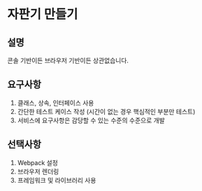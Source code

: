 # 자판기 만들기

## 설명
콘솔 기반이든 브라우저 기반이든 상관없습니다.

## 요구사항
1. 클래스, 상속, 인터페이스 사용
2. 간단한 테스트 케이스 작성 (시간이 없는 경우 핵심적인 부분만 테스트)
3. 서비스에 요구사항은 감당할 수 있는 수준의 수준으로 개발

## 선택사항
1. Webpack 설정
2. 브라우저 렌더링
3. 프레임워크 및 라이브러리 사용
